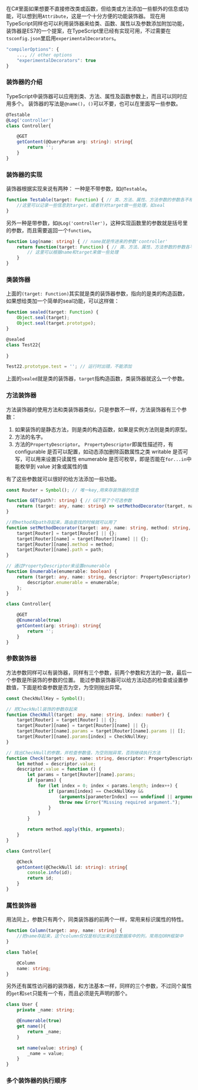 在C#里面如果想要不直接修改类或函数，但给类或方法添加一些额外的信息或功能，可以想到用`Attribute`，这是一个十分方便的功能装饰器。
现在用TypeScript同样也可以利用装饰器来给类、函数、属性以及参数添加附加功能，装饰器是ES7的一个提案，在TypeScript里已经有实现可用，不过需要在`tsconfig.json`里启用`experimentalDecorators`。

```ts
"compilerOptions": {
    ..., // other options
    "experimentalDecorators": true
}
```

### 装饰器的介绍
TypeScript中装饰器可以应用到类、方法、属性及函数参数上，而且可以同时应用多个。
装饰器的写法是`@name()`，`()`可以不要，也可以在里面写一些参数。

```ts
@Testable
@Log('controller')
class Controller{

    @GET
    getContent(@QueryParam arg: string): string{
        return '';
    }
}
```

### 装饰器的实现
装饰器根据实现来说有两种：
一种是不带参数，如`@Testable`。

```ts
function Testable(target: Function) { // 类、方法、属性、方法参数的参数各不相同
    //这里可以记录一些信息到target，或者针对target做一些处理，如seal
}
```
另外一种是带参数，如`@Log('controller')`，这种实现函数里的参数就是括号里的参数，而且需要返回一个`function`。

```ts
function Log(name: string) { // name就是传进来的参数'controller'
    return function(target: Function) { // 类、方法、属性、方法参数的参数各不相同
        // 这里可以根据name和target来做一些处理
    }
}
```

### 类装饰器
上面的`(target: Function)`其实就是类的装饰器参数，指向的是类的构造函数，如果想给类加一个简单的seal功能，可以这样做：

```ts
function sealed(target: Function) {
    Object.seal(target);
    Object.seal(target.prototype);
}

@sealed
class Test22{
    
}

Test22.prototype.test = ''; // 运行时出错，不能添加
```
上面的`sealed`就是类的装饰器，`target`指构造函数，类装饰器就这么一个参数。

### 方法装饰器
方法装饰器的使用方法和类装饰器类似，只是参数不一样，方法装饰器有三个参数：
1. 如果装饰的是静态方法，则是类的构造函数，如果是实例方法则是类的原型。
2. 方法的名字。
3. 方法的`PropertyDescriptor`。
`PropertyDescriptor`即属性描述符，有
configurable  是否可以配置，如动态添加删除函数属性之类
writable      是否可写，可以用来设置只读属性
enumerable    是否可枚举，即是否能在`for...in`中能枚举到
value         对象或属性的值

有了这些参数就可以很好的给方法添加一些功能。

```ts
const Router = Symbol(); // 唯一key,用来存装饰器的信息

function GET(path?: string) { // GET带了个可选参数
    return (target: any, name: string) => setMethodDecorator(target, name, 'GET', path);
}

//把method和path存起来，路由查找的时候就可以用了
function setMethodDecorator(target: any, name: string, method: string, path?: string){
    target[Router] = target[Router] || {};
    target[Router][name] = target[Router][name] || {};
    target[Router][name].method = method;
    target[Router][name].path = path;
}

// 通过PropertyDescriptor来设置enumerable
function Enumerable(enumerable: boolean) { 
    return (target: any, name: string, descriptor: PropertyDescriptor) => {
        descriptor.enumerable = enumerable;
    };
}

class Controller{

    @GET
    @Enumerable(true)
    getContent(arg: string): string{
        return '';
    }
}
```

### 参数装饰器
方法参数同样可以有装饰器，同样有三个参数，前两个参数和方法的一致，最后一个参数是所装饰的参数的位置。
能过参数装饰器可以给方法动态的检查或设置参数值，下面是检查参数是否为空，为空则抛出异常。

```ts
const CheckNullKey = Symbol();

// 把CheckNull装饰的参数存起来
function CheckNull(target: any, name: string, index: number) {
    target[Router] = target[Router] || {};
    target[Router][name] = target[Router][name] || {};
    target[Router][name].params = target[Router][name].params || [];
    target[Router][name].params[index] = CheckNullKey;
}

// 找出CheckNull的参数，并检查参数值，为空则抛异常，否则继续执行方法
function Check(target: any, name: string, descriptor: PropertyDescriptor) {
    let method = descriptor.value;
    descriptor.value = function () {
        let params = target[Router][name].params;
        if (params) {
            for (let index = 0; index < params.length; index++) {
                if (params[index] == CheckNullKey && 
                    (arguments[parameterIndex] === undefined || arguments[parameterIndex] === null)) {
                    throw new Error("Missing required argument.");
                }
            }
        }

        return method.apply(this, arguments);
    }
}

class Controller{

    @Check
    getContent(@CheckNull id: string): string{
        console.info(id);
        return id;
    }
}
```

### 属性装饰器
用法同上，参数只有两个，同类装饰器的前两个一样，常用来标识属性的特性。

```ts
function Column(target: any, name: string) {
    //把name存起来，这个column仅仅是标识出来对应数据库中的列，常用在ORM框架中
}

class Table{

    @Column  
    name: string;
}
```
另外还有属性访问器的装饰器，和方法基本一样，同样的三个参数，不过同个属性的`get`和`set`只能有一个有，而且必须是先声明的那个。

```ts
class User {
    private _name: string;

    @Enumerable(true)
    get name(){
        return _name;
    }

    set name(value: string) {
        _name = value;
    }
}
```

### 多个装饰器的执行顺序